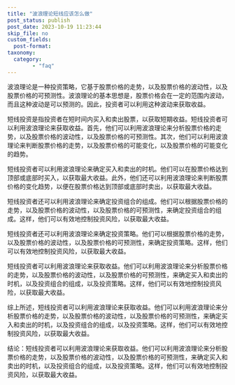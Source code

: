 ```yaml
---
title: "波浪理论短线应该怎么做"
post_status: publish
post_date: 2023-10-19 11:23:44
skip_file: no
custom_fields: 
  post-format: 
taxonomy:
  category:
        - "faq"
---
```


波浪理论是一种投资策略，它基于股票价格的走势，以及股票价格的波动性，以及股票价格的可预测性。波浪理论的基本思想是，股票价格会在一定的范围内波动，而且这种波动是可以预测的。因此，投资者可以利用这种波动来获取收益。

短线投资是指投资者在短时间内买入和卖出股票，以获取短期收益。短线投资者可以利用波浪理论来获取收益。首先，他们可以利用波浪理论来分析股票价格的走势，以及股票价格的波动性，以及股票价格的可预测性。其次，他们可以利用波浪理论来判断股票价格的走势，以及股票价格的可能变化，以及股票价格的可能变化的趋势。

短线投资者可以利用波浪理论来确定买入和卖出的时机。他们可以在股票价格达到顶部或底部时买入，以获取最大收益。此外，他们还可以利用波浪理论来判断股票价格的变化趋势，以便在股票价格达到顶部或底部时卖出，以获取最大收益。

短线投资者还可以利用波浪理论来确定投资组合的组成。他们可以根据股票价格的走势，以及股票价格的波动性，以及股票价格的可预测性，来确定投资组合的组成。这样，他们可以有效地控制投资风险，以获取最大收益。

短线投资者还可以利用波浪理论来确定投资策略。他们可以根据股票价格的走势，以及股票价格的波动性，以及股票价格的可预测性，来确定投资策略。这样，他们可以有效地控制投资风险，以获取最大收益。

短线投资者可以利用波浪理论来获取收益。他们可以利用波浪理论来分析股票价格的走势，以及股票价格的波动性，以及股票价格的可预测性，来确定买入和卖出的时机，以及投资组合的组成，以及投资策略。这样，他们可以有效地控制投资风险，以获取最大收益。

综上所述，短线投资者可以利用波浪理论来获取收益。他们可以利用波浪理论来分析股票价格的走势，以及股票价格的波动性，以及股票价格的可预测性，来确定买入和卖出的时机，以及投资组合的组成，以及投资策略。这样，他们可以有效地控制投资风险，以获取最大收益。

结论：短线投资者可以利用波浪理论来获取收益。他们可以利用波浪理论来分析股票价格的走势，以及股票价格的波动性，以及股票价格的可预测性，来确定买入和卖出的时机，以及投资组合的组成，以及投资策略。这样，他们可以有效地控制投资风险，以获取最大收益。
